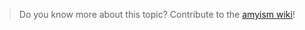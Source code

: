 > Do you know more about this topic? Contribute to the [amyism wiki](https://github.com/amyism/wiki)!
